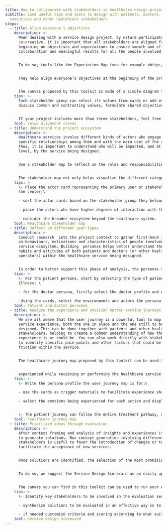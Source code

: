 ```yaml
---
title: How to collaborate with stakeholders in healthcare design projects?
subtitle: Some useful tips and tools to design with patients, doctors, hospital
  executives and other healthcare stakeholders
steps:
  - title: Align everyone’s objectives
    description: >-
      When dealing with a service design project, by nature participatory and
      co-creative, it is important that all stakeholders are aligned from the
      beginning on objectives and expectations to ensure smooth and effective
      collaboration and meaningful results for all the people involved. 


      To do so, tools like the Expectation Map (see for example <http://healthcaredesignthinking.com/toolkit/chewables/chewable/expectation-maps> or https://toi.expert/en/tool/expectation-mapping/#:~:text=Expectation%20Mapping%20visualizes%20the%20expectations,make%2C%20think%2Ffeel), or the Alignment Canvas (see for example <https://www.studiorupt.com/aligning-organizational-goals-with-the-alignment-canvas/>) can be useful to understand everyone’s vision and priorities and to synchronize the team’s understanding of the project scope.


      They help align everyone’s objectives at the beginning of the project, envision user expectations from the service, build empathy and provide a holistic view on different perspectives. 


      The canvas proposed by this toolkit is made of a simple diagram to help identify each stakeholder’s values and objectives, highlighting points in common and intersections. Visual cards with the different actors and values are used to fill the canvas.
    tips: >-
      Each stakeholder group can select its values from cards or add others,
      discuss common and contrasting values, formulate shared objectives.


      If your project includes more than three stakeholders, feel free to adopt the same conceptual model to map all their values and intersections.
    tool: Value alignment canvas
  - title: Understand the project ecosystem
    description: >-
      Healthcare services involve different kinds of actors who engage in
      specific relationships among them and with the main user of the service.
      Thus, it is important to understand who will be impacted, and at which
      level, by the service being designed.


      Use a stakeholder map to reflect on the roles and responsibilities of the different service actors, to be more aware of the ecosystem in which you are designing for.


      The stakeholder map not only helps visualize the different categories of stakeholders involved in the service system and into the user experience, but also their degree of interaction with the primary user. The template suggests three possible categories of healthcare stakeholders: healthcare operators, support persons and larger social community of the patient.
    tips: >-
      \- Place the actor card representing the primary user or stakeholder in
      the center;\

      - sort the actor cards based on the stakeholder group they belong to and place the cards in their corresponding sectors of the canvas;\

      - place the actors who have higher degrees of interaction with the primary stakeholder in the inner ring;\

      - consider the broader ecosystem beyond the healthcare system.
    tool: Healthcare stakeholder map
  - title: Reflect on different user-types
    description: >-
      Conduct research  into the project context to gather first-hand insights
      on behaviours, motivations and characteristics of people involved in the
      service ecosystem. Building  personas helps better understand the needs,
      habits and attitudes of both patients and doctors (or other healthcare
      operators) within the healthcare service being designed. 


      In order to better support this phase of analysis, the personas templates included in this toolkit contain healthcare specific factors for patient and doctor profiles, such as illness types and medical literacy.
    tips: >-
      \- For the patient persona, start by selecting the type of patient and
      illness; \

      - for the doctor persona, firstly select the doctor profile and write down pain points.\

      -Using the cards, select the environments and actors the persona interacts with, the channels they prefer, their values and the emotions they experience.
    tool: Patient and doctor personas
  - title: Analyze the experience and envision better service journeys
    description: >-
      We are all aware that the user journey is a powerful tool to map out the
      service experience, both the one in place and the one still to be
      designed. This can be done together with patients and other healthcare
      stakeholders, helping to create a common understanding of how the
      experience is or could be. You can also work directly with stakeholders,
      to identify specific pain-points and other factors that could be causing
      friction within the service. 


      The healthcare journey map proposed by this toolkit can be used to analyse and visualize the experience undergone by the patient and/or the healthcare operators, looking at all components of the experience: the actors involved, the actions undergone, the channels used and the emotions


      experienced while receiving or performing the healthcare service.
    tips: >-
      \- Write the persona profile the user journey map is for;\

      - use the cards as trigger materials to facilitate experience sharing and storytelling with patients and medical stakeholders;\

      - select the emotions being experienced for each action and display them vertically under the corresponding action.


      \- The patient journey can follow the entire treatment pathway, and so help understanding the issues that may occur at the intersection of different medical steps and departments involved, developing an holistic view of the experience.
    tool: healthcare journey map
  - title: Prioritize ideas through evaluation
    description: >-
      After context framing and analysis of insights and experiences it is time
      to generate solutions. Run concept generation involving different
      stakeholders is useful to favor the introduction of changes or to
      facilitate the acceptance of new services. 


      Once solutions are identified, the selection of the most promising or suitable ones is a task not to be underestimated, especially in complex contexts such as those related to healthcare.


      To do so, we suggest the Service Design Scorecard as an easily approachable tool to facilitate this phase of the process, especially when involving non-designers (see for example https://info.themoment.is/sd-scorecard). It allows assessing solutions according to 4 main components: desirability, feasibility, viability, and strategic value, examining the degree to which the solution is aligned to the stakeholders’ goals, by simply answering to some critical questions.


      The canvas you can find in this toolkit can be used to run your evaluations with healthcare stakeholders or any other project you might face.
    tips: >-
      \- Identify key stakeholders to be involved in the evaluation session;\

      - synthesize solutions to be evaluated in an effective way so to avoid misinterpretations;\

      - if needed customize criteria and scoring according to what suits best to your project.
    tool: Service design scorecard
---
```

